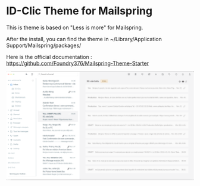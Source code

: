 # ID-Clic Theme for Mailspring 


This is theme is based on "Less is more" for Mailspring.

After the install, you can find the theme in ~/Library/Application Support/Mailspring/packages/

Here is the official documentation : https://github.com/Foundry376/Mailspring-Theme-Starter

<img src="https://github.com/Kahndryl/IdclicMailspring/blob/master/images/idclic-theme.png">
